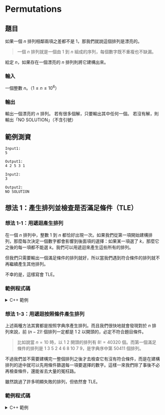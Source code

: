 Permutations 
===

題目
---
如果一個 $n$ 排列相鄰兩項之差都不是 $1$，那我們就說這個排列是漂亮的。

> 一個 $n$ 排列就是一個由 $1$ 到 $n$ 組成的序列，每個數字既不重複也不缺漏。

給定 $n$，如果存在一個漂亮的 $n$ 排列則將它建構出來。

### 輸入
一個整數 $n$。（$1 \le n \le 10^6$）

### 輸出
輸出一個漂亮的 $n$ 排列。
若有很多個解，只要輸出其中任何一個。
若沒有解，則輸出「NO SOLUTION」（不含引號）

範例測資
---
```
Input1:
5

Output1:
4 2 5 3 1

Input2:
3

Output2:
NO SOLUTION
```

想法 1：產生排列並檢查是否滿足條件（TLE）
--- 
### 想法 1-1：用遞迴產生排列

在一個 $n$ 排列中，整數 $1$ 到 $n$ 都恰好出現一次。如果我們從第一項開始建構排列，那麼每次決定一個數字都會影響到後面項的選擇：如果某一項選了 $k$，那麼它之後的每一項都不能選 $k$。我們可以用遞迴來產生這些所有的排列。

但我們只需要輸出一個滿足條件的排列就好，所以當我們遇到符合條件的排列就不再繼續產生其他排列。

不幸的是，這樣寫會 TLE。

### 範例程式碼
<details>
<summary>C++ 範例</summary>
```cpp
#include <bits/stdc++.h>
#define maxn 1000005
using namespace std;

int p[maxn];
bool is_beautiful(int n) {
    for (int i = 1; i < n; i++)
        if (abs(p[i] - p[i-1]) == 1)
            return false;
    return true;
}

bool used[maxn] = {false};
bool beautiful_perm(int n, int i){
    if (i == n) return is_beautiful(n);
    for (int k = 1; k <= n; k++) {
        if (used[k]) continue;
        p[i] = k;
        used[k] = true;
        if (beautiful_perm(n, i+1)) return true;
        used[k] = false;
    }
    return false;
}
int main(){
    int n;
    cin >> n;
    if (beautiful_perm(n, 0)) {
        for (int i = 0; i < n; i++) {
            cout << p[i] << ' ';
        }
    } else {
        cout << "NO SOLUTION";
    }
}
```
</details>

### 想法 1-2：用 `next_permutation` 產生排列
C++ 的[標準函式庫](https://en.cppreference.com/w/cpp/algorithm/next_permutation)有內建 `next_permutation`。

對於一個序列 `s`，我們可以將恰好包含所有 `s` 元素的所有排列按照字典序做排序。如果在這個排序上存在 `s` 的下一個排列，那麼 `next_permutation(s.begin(), s.end())` 就會將 `s` 原地重排成那個排列並回傳 `true`；否則就將 `s` 原地重排成第一個排列並回傳 `false`。每次呼叫的時間複雜度都是 $O(n)$。

> `next_permutation` 的具體實作可以參考 LeetCode 第 31 題。

這只是產生排列這件事更加輕鬆而已，依然會 TLE。

### 範例程式碼
前面和上一個程式相同，有定義 `int p[]` 與 `bool is_beautiful(int n)`。
<details>
<summary>C++ 範例</summary>
```cpp
int main(){
    int n;
    cin >> n;
    for (int i = 0; i < n; i++) {
        p[i] = i + 1;
    }
    bool found = is_beautiful(n);
    while (!found && next_permutation(p, p+n)) {
        found = is_beautiful(n);
    }
    if (found) {
        for (int i = 0; i < n; i++) {
            cout << p[i] << ' ';
        }
    } else {
        cout << "NO SOLUTION";
    }
}
```
</details>

### 想法 1-3：用遞迴按照條件產生排列
上述兩種方法其實都是按照字典序產生排列。而且我們很快地就會發現對於 $n$ 排列來說，前 $(n-2)!$ 個排列一定都是 $1\ 2$ 以開頭的，必定不符合題目條件。

> 比如說當 $n = 10$ 時，以 $1\ 2$ 開頭的排列有 $8! = 40320$ 個。而第一個滿足條件的排列是 $1\ 3\ 5\ 2\ 4\ 6\ 8\ 10\ 7\ 9$，是字典序中第 $50411$ 個排列。

不過我們並不需要建構完一整個排列之後才去檢查它有沒有符合條件，而是在建構排列的途中就可以先用條件篩選每一項要選擇的數字。這樣一來我們除了事後不必再檢查條件，還能省去大量的冤枉路。

雖然跳過了許多明顯失敗的排列，但依然會 TLE。

### 範例程式碼
<details>
<summary>C++ 範例</summary>
```cpp
#include <bits/stdc++.h>
#define maxn 1000005
using namespace std;

int p[maxn];
bool used[maxn] = {false};
bool beautiful_perm(int n, int i){
    if (i == n) return true;
    for (int k = 1; k <= n; k++) {
        if (used[k]) continue;
        if (abs(p[i-1] - k) == 1) continue;
        p[i] = k;
        used[k] = true;
        if (beautiful_perm(n, i+1)) return true;
        used[k] = false;
    }
    return false;
}
int main(){
    int n;
    cin >> n;
    if (beautiful_perm(n, 0)) {
        for (int i = 0; i < n; i++) {
            cout << p[i] << ' ';
        }
    } else {
        cout << "NO SOLUTION";
    }
}
```
</details>

想法 2：直接生成相鄰兩項不相差 1 的排列
---
其實這題有非常直接的建構法。

先將整個排列分為一串只有奇數的排列和一串只有偶數的排列，最後再將它們拼在一起。
因為兩個奇數必定相差 $2$ 以上，兩個偶數也是如此，接著只需要注意拼接處也不差 $1$ 就好。要達成這個條件我們可以讓兩個排列都遞增或都遞減。

> 要特別注意 $n = 4$ 的時候會不會接壞。

透過上面的建構法可以觀察到，事實上只有 $n=2$ 或 $n=3$ 時構建不出符合條件的排列，特別將這兩種情況判斷出來處理即可。

這樣直接的建構法時間複雜度只有 $O(n)$，空間複雜度也只有 $O(1)$。

### 範例程式碼
<details>
<summary>C++ 範例</summary>
```cpp
#include <bits/stdc++.h>
using namespace std;

int main(){
    int n;
    cin >> n;
    if (n == 1) {
        cout << '1';
    } else if (n < 4) {
        cout << "NO SOLUTION";
    } else {
        for (int i = 2; i <= n; i += 2) {
            cout << i << ' ';
        }
        for (int i = 1; i <= n; i += 2) {
            cout << i << ' ';
        }
    }
}
```
</details>
